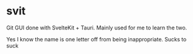 # svit
Git GUI done with SvelteKit + Tauri. Mainly used for me to learn the two. 

Yes I know the name is one letter off from being inappropriate. Sucks to suck
